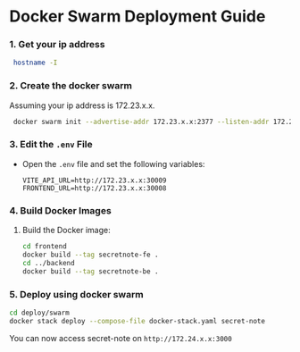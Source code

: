 # Docker Swarm Deployment Guide

### 1. Get your ip address 
  ```bash
   hostname -I
  ```

### 2. Create the docker swarm
Assuming your ip address is 172.23.x.x. 

  ```bash
   docker swarm init --advertise-addr 172.23.x.x:2377 --listen-addr 172.23.x.x:2377
  ```

### 3. Edit the `.env` File
- Open the `.env` file and set the following variables:
  ```env
  VITE_API_URL=http://172.23.x.x:30009
  FRONTEND_URL=http://172.23.x.x:30008
  ```

### 4. Build Docker Images

1. Build the Docker image:
   ```bash
   cd frontend
   docker build --tag secretnote-fe .
   cd ../backend
   docker build --tag secretnote-be .
   ```


### 5. Deploy using docker swarm

   ```bash
   cd deploy/swarm
   docker stack deploy --compose-file docker-stack.yaml secret-note
   ```

You can now access secret-note on `http://172.24.x.x:3000`


